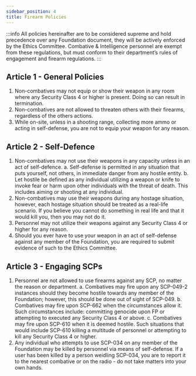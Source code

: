 ```yaml
---
sidebar_position: 4
title: Firearm Policies
---
```


:::info
All policies hereinafter are to be considered supreme and hold precedence over any Foundation document, they will be actively enforced by the Ethics Committee. Combative & Intelligence personnel are exempt from these regulations, but must conform to their department’s rules of engagement and firearm regulations.
:::

## Article 1 - General Policies
 1. Non-combatives may not equip or show their weapon in any room where any Security Class 4 or  higher is present. Doing so can result in termination.
 2. Non-combatives are not allowed to threaten others with their firearms, regardless of the others actions. 
 3. While on-site, unless in a shooting range, collecting more ammo or acting in self-defense, you are not to equip your weapon for any reason.

## Article 2 - Self-Defence
 1. Non-combatives may not use their weapons in any capacity unless in an act of self-defence. 
  a. Self-defense is permitted in any situation that puts yourself, not others, in immediate danger from any hostile entity.
  b. Let hostile be defined as any individual utilizing a weapon or knife to invoke fear or harm upon other individuals with the threat of death. This includes aiming or shooting at any individual.
 2. Non-combatives may use their weapons during any hostage situation, however, each hostage situation should be treated as a real-life scenario. If you believe you cannot do something in real life and that it would kill you, then you may not do it. 
 3. Personnel may not utilize their weapons against any Security Class 4 or higher for any reason.
 4. Should you ever have to use your weapon in an act of self-defense against any member of the Foundation, you are required to submit evidence of such to the Ethics Committee.

## Article 3 - Engaging SCPs
 1. Personnel are not allowed to use firearms against any SCP, no matter the reason or department. 
  a. Combatives may fire upon any SCP-049-2 instances should they become hostile towards any member of the Foundation; however, this should be done out of sight of SCP-049.
  b. Combatives may fire upon SCP-662 when the circumstances allow it. Such circumstances include: committing genocide upon FP or attempting to executed any Security Class 4 or above. 
  c. Combatives may fire upon SCP-610 when it is deemed hostile. Such situations that would include SCP-610 killing a multitude of personnel or attempting to kill any Security Class 4 or higher.
 2. Any individual who attempts to use SCP-034 on any member of the Foundation may be killed by personnel via means of self-defense. If a user has been killed by a person weidling SCP-034, you are to report it to the nearest combative or on the radio - do not take matters into your own hands.